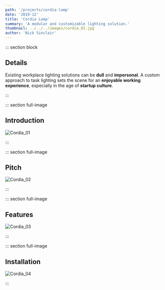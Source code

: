 ```yaml
---
path: '/projects/cordia-lamp'
date: '2019-12'
title: 'Cordia Lamp'
summary: 'A modular and customizable lighting solution.'
thumbnail: ../../../images/cordia_01.jpg
author: 'Nick Sinclair'
---
```


::: section block

## Details

Existing workplace lighting solutions can be **dull** and **impersonal**. A custom approach to task lighting sets the scene for an **enjoyable working experience**, especially in the age of **startup culture**.

:::

::: section full-image

## Introduction

![Cordia_01](../../../images/cordia_02.png)

:::

::: section full-image

## Pitch

![Cordia_02](../../../images/cordia_03.png)

:::

::: section full-image

## Features

![Cordia_03](../../../images/cordia_04.png)

:::

::: section full-image

## Installation

![Cordia_04](../../../images/cordia_05.png)

:::
